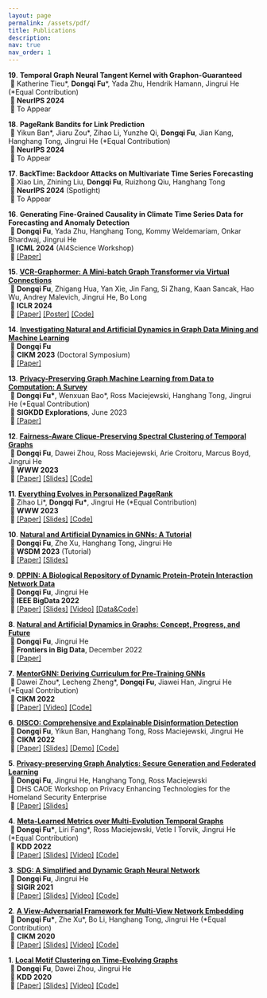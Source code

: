 ```yaml
---
layout: page
permalink: /assets/pdf/
title: Publications
description:
nav: true
nav_order: 1
---
```


<!---
<div style="max-width: 100%; text-align: center;">
  <a href="https://dongqifu.github.io/assets/img/research_scope.png">
  <img src="https://dongqifu.github.io/assets/img/research_scope.png" alt="My Current Research Scope (Stay Tuned)" style="width: 100%; height: auto;">
  </a>
  <p style="font-style: normal;">Graph AI Development</p>
</div>
-->

**19**.&nbsp;**Temporal Graph Neural Tangent Kernel with Graphon-Guaranteed**\
&nbsp;🔻 Katherine Tieu*, **Dongqi Fu***, Yada Zhu, Hendrik Hamann, Jingrui He (*Equal Contribution)\
&nbsp;🔻 **NeurIPS 2024**\
&nbsp;🔻 To Appear

**18**.&nbsp;**PageRank Bandits for Link Prediction**\
&nbsp;🔻 Yikun Ban*, Jiaru Zou*, Zihao Li, Yunzhe Qi, **Dongqi Fu**, Jian Kang, Hanghang Tong, Jingrui He (*Equal Contribution)\
&nbsp;🔻 **NeurIPS 2024**\
&nbsp;🔻 To Appear

**17**.&nbsp;**BackTime: Backdoor Attacks on Multivariate Time Series Forecasting**\
&nbsp;🔻 Xiao Lin, Zhining Liu, **Dongqi Fu**, Ruizhong Qiu, Hanghang Tong\
&nbsp;🔻 **NeurIPS 2024** (Spotlight)\
&nbsp;🔻 To Appear

**16**.&nbsp;**Generating Fine-Grained Causality in Climate Time Series Data for Forecasting and Anomaly Detection**\
&nbsp;🔻 **Dongqi Fu**, Yada Zhu, Hanghang Tong, Kommy Weldemariam, Onkar Bhardwaj, Jingrui He\
&nbsp;🔻 **ICML 2024** (AI4Science Workshop)\
&nbsp;🔻 [[Paper]](https://arxiv.org/pdf/2408.04254)
  
<p> </p>
<p> </p>

**15**.&nbsp;[**VCR-Graphormer: A Mini-batch Graph Transformer via Virtual Connections**](https://github.com/DongqiFu/VCR-Graphormer)\
&nbsp;🔻 **Dongqi Fu**, Zhigang Hua, Yan Xie, Jin Fang, Si Zhang, Kaan Sancak, Hao Wu, Andrey Malevich, Jingrui He, Bo Long\
&nbsp;🔻 **ICLR 2024**\
&nbsp;🔻 [[Paper]](https://arxiv.org/pdf/2403.16030.pdf) [[Poster]](https://github.com/DongqiFu/VCR-Graphormer/blob/main/poster.png) [[Code]](https://github.com/DongqiFu/VCR-Graphormer)

<p>  </p>

**14**.&nbsp;[**Investigating Natural and Artificial Dynamics in Graph Data Mining and Machine Learning**](https://dl.acm.org/doi/10.1145/3583780.3616007)\
&nbsp;🔻 **Dongqi Fu**\
&nbsp;🔻 **CIKM 2023** (Doctoral Symposium)\
&nbsp;🔻 [[Paper]](https://dl.acm.org/doi/pdf/10.1145/3583780.3616007?casa_token=hRzfvZ6LFU8AAAAA:qzcokEzmjVfCTxmd435ynKKH-_Ttt6LcTtPQ4J55B-OCvQGBeNhu_XYZHIcEXkxPL4-hnB0nACOM)

<p>  </p>

**13**.&nbsp;[**Privacy-Preserving Graph Machine Learning from Data to Computation: A Survey**](https://dl.acm.org/doi/10.1145/3606274.3606280)\
&nbsp;🔻 **Dongqi Fu\***, Wenxuan Bao\*, Ross Maciejewski, Hanghang Tong, Jingrui He (\*Equal Contribution)\
&nbsp;🔻 **SIGKDD Explorations**, June 2023\
&nbsp;🔻 [[Paper]](https://dl.acm.org/doi/pdf/10.1145/3606274.3606280)

<p>  </p>

**12**.&nbsp;[**Fairness-Aware Clique-Preserving Spectral Clustering of Temporal Graphs**](https://github.com/DongqiFu/F-SEGA)\
&nbsp;🔻 **Dongqi Fu**, Dawei Zhou, Ross Maciejewski, Arie Croitoru, Marcus Boyd, Jingrui He\
&nbsp;🔻 **WWW 2023**\
&nbsp;🔻 [[Paper]](https://dongqifu.github.io/assets/pdf/F-SEGA.pdf) [[Slides]](https://github.com/DongqiFu/F-SEGA/blob/main/slides/WWW'23_F_SEGA_Presentation_Slides.pdf) [[Code]](https://github.com/DongqiFu/F-SEGA/tree/main/code)

<p>  </p>

**11**.&nbsp;[**Everything Evolves in Personalized PageRank**](https://github.com/DongqiFu/EvePPR)\
&nbsp;🔻 Zihao Li\*, **Dongqi Fu\***, Jingrui He (\*Equal Contribution)\
&nbsp;🔻 **WWW 2023**\
&nbsp;🔻 [[Paper]](https://dongqifu.github.io/assets/pdf/EvePPR.pdf) [[Slides]](https://github.com/DongqiFu/EvePPR/blob/main/slides/WWW'23_EvePPR_Presentation_Slides.pdf) [[Code]](https://github.com/DongqiFu/EvePPR/tree/main/code)

<p>  </p>

**10**.&nbsp;[**Natural and Artificial Dynamics in GNNs: A Tutorial**](https://github.com/DongqiFu/Natural-and-Artificial-Dynamics-in-GNNs-A-Tutorial)\
&nbsp;🔻 **Dongqi Fu**, Zhe Xu, Hanghang Tong, Jingrui He\
&nbsp;🔻 **WSDM 2023** (Tutorial)\
&nbsp;🔻 [[Paper]](https://dongqifu.github.io/assets/pdf/WSDM-Tutorial-Paper.pdf) [[Slides]](https://github.com/DongqiFu/Natural-and-Artificial-Dynamics-in-GNNs-A-Tutorial/blob/main/WSDM'23%20Tutorial%200227.pdf)

<p>  </p>

**9**.&nbsp;[**DPPIN: A Biological Repository of Dynamic Protein-Protein Interaction Network Data**](https://github.com/DongqiFu/DPPIN)\
&nbsp;🔻 **Dongqi Fu**, Jingrui He\
&nbsp;🔻 **IEEE BigData 2022**\
&nbsp;🔻 [[Paper]](https://dongqifu.github.io/assets/pdf/DPPIN.pdf) [[Slides]](https://github.com/DongqiFu/DPPIN/blob/main/IEEE%20BigData'22_DPPIN_Presentation_Slides.pdf) [[Video]](https://ieeecps.org/files/zlu1YJ8c0HLbvS3sNNx3W) [[Data&Code]](https://github.com/DongqiFu/DPPIN)

<p>  </p>

**8**.&nbsp;[**Natural and Artificial Dynamics in Graphs: Concept, Progress, and Future**](https://www.frontiersin.org/articles/10.3389/fdata.2022.1062637/full)\
&nbsp;🔻 **Dongqi Fu**, Jingrui He\
&nbsp;🔻 **Frontiers in Big Data**, December 2022\
&nbsp;🔻 [[Paper]](https://dongqifu.github.io/assets/pdf/fdata-05-1062637.pdf)

<p>  </p>

**7**.&nbsp;[**MentorGNN: Deriving Curriculum for Pre-Training GNNs**](https://dl.acm.org/doi/abs/10.1145/3511808.3557393)\
&nbsp;🔻 Dawei Zhou\*, Lecheng Zheng\*, **Dongqi Fu**, Jiawei Han, Jingrui He (\*Equal Contribution)\
&nbsp;🔻 **CIKM 2022**\
&nbsp;🔻 [[Paper]](https://arxiv.org/pdf/2208.09905.pdf) [[Video]](https://dl.acm.org/action/downloadSupplement?doi=10.1145%2F3511808.3557393&file=CIKM+Presentation.mp4) [[Code]](https://github.com/Leo02016/MentorGNN)

<p>  </p>

**6**.&nbsp;[**DISCO: Comprehensive and Explainable Disinformation Detection**](https://github.com/DongqiFu/DISCO)\
&nbsp;🔻 **Dongqi Fu**, Yikun Ban, Hanghang Tong, Ross Maciejewski, Jingrui He\
&nbsp;🔻 **CIKM 2022**\
&nbsp;🔻 [[Paper]](https://dongqifu.github.io/assets/pdf/DISCO.pdf) [[Slides]](https://github.com/DongqiFu/DISCO/blob/main/slides/CIKM'22_DISCO_Presentation_Slides.pdf) [[Demo]](https://drive.google.com/file/d/1Nhw1veqjIN9SBz1RLJPDTRVTHuknfjHl/edit) [[Code]](https://github.com/DongqiFu/DISCO)

<p>  </p>

**5**.&nbsp;[**Privacy-preserving Graph Analytics: Secure Generation and Federated Learning**](https://specialevents.asu.edu/website/37457/accepted-white-papers/)\
&nbsp;🔻 **Dongqi Fu**, Jingrui He, Hanghang Tong, Ross Maciejewski\
&nbsp;🔻 DHS CAOE Workshop on Privacy Enhancing Technologies for the Homeland Security Enterprise\
&nbsp;🔻 [[Paper]](https://arxiv.org/pdf/2207.00048.pdf) [[Slides]](https://dongqifu.github.io/assets/pdf/PETS4HASE'22_Presentation_Slides.pdf)

<p>  </p>

**4**.&nbsp;[**Meta-Learned Metrics over Multi-Evolution Temporal Graphs**](https://github.com/DongqiFu/Temp-GFSM)\
&nbsp;🔻 **Dongqi Fu\***, Liri Fang\*, Ross Maciejewski, Vetle I Torvik, Jingrui He (\*Equal Contribution)\
&nbsp;🔻 **KDD 2022**\
&nbsp;🔻 [[Paper]](https://dongqifu.github.io/assets/pdf/Temp-GFSM.pdf) [[Slides]](https://github.com/DongqiFu/Temp-GFSM/blob/main/Slides/KDD'22_Temp-GFSM_Presentation_Slides.pdf) [[Video]](https://dl.acm.org/action/downloadSupplement?doi=10.1145%2F3534678.3539313&file=KDD22-fp0916.mp4) [[Code]](https://github.com/LiriFang/Temp-GFSM)

<p>  </p>

**3**.&nbsp;[**SDG: A Simplified and Dynamic Graph Neural Network**](https://github.com/DongqiFu/SDG)\
&nbsp;🔻 **Dongqi Fu**, Jingrui He\
&nbsp;🔻 **SIGIR 2021**\
&nbsp;🔻 [[Paper]](https://dongqifu.github.io/assets/pdf/SDG.pdf) [[Slides]](https://github.com/DongqiFu/SDG/blob/main/slides/SIGIR'21_SDG_Presentation_Slides.pdf) [[Video]](https://dl.acm.org/action/downloadSupplement?doi=10.1145%2F3404835.3463059&file=sp1515_prerecorded_video.mp4) [[Code]](https://github.com/DongqiFu/SDG)

<p>  </p>

**2**.&nbsp;[**A View-Adversarial Framework for Multi-View Network Embedding**](https://github.com/DongqiFu/VANE)\
&nbsp;🔻 **Dongqi Fu\***, Zhe Xu\*, Bo Li, Hanghang Tong, Jingrui He (\*Equal Contribution)\
&nbsp;🔻 **CIKM 2020**\
&nbsp;🔻 [[Paper]](https://dongqifu.github.io/assets/pdf/VANE.pdf) [[Slides]](https://github.com/DongqiFu/VANE/blob/master/slides/CIKM'20_VANE_Presentation_Slides.pdf) [[Video]](https://dl.acm.org/action/downloadSupplement?doi=10.1145%2F3340531.3412127&file=3340531.3412127.mp4&download=true) [[Code]](https://github.com/pricexu/VANE)

<p>  </p>

**1**.&nbsp;[**Local Motif Clustering on Time-Evolving Graphs**](https://github.com/DongqiFu/L-MEGA)\
&nbsp;🔻 **Dongqi Fu**, Dawei Zhou, Jingrui He\
&nbsp;🔻 **KDD 2020**\
&nbsp;🔻 [[Paper]](https://dongqifu.github.io/assets/pdf/L-MEGA.pdf) [[Slides]](https://github.com/DongqiFu/L-MEGA/blob/master/slides/KDD'20_L-MEGA_Slides.pdf) [[Video]](https://www.youtube.com/watch?v=2Z-SS1IchGc&feature=emb_title) [[Code]](https://github.com/DongqiFu/L-MEGA)
